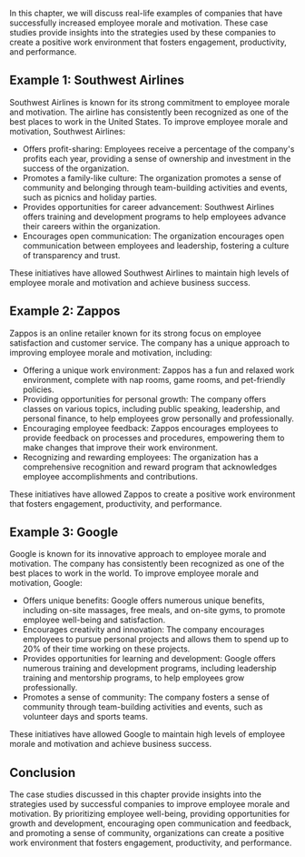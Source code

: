 
In this chapter, we will discuss real-life examples of companies that have successfully increased employee morale and motivation. These case studies provide insights into the strategies used by these companies to create a positive work environment that fosters engagement, productivity, and performance.

Example 1: Southwest Airlines
-----------------------------

Southwest Airlines is known for its strong commitment to employee morale and motivation. The airline has consistently been recognized as one of the best places to work in the United States. To improve employee morale and motivation, Southwest Airlines:

* Offers profit-sharing: Employees receive a percentage of the company's profits each year, providing a sense of ownership and investment in the success of the organization.
* Promotes a family-like culture: The organization promotes a sense of community and belonging through team-building activities and events, such as picnics and holiday parties.
* Provides opportunities for career advancement: Southwest Airlines offers training and development programs to help employees advance their careers within the organization.
* Encourages open communication: The organization encourages open communication between employees and leadership, fostering a culture of transparency and trust.

These initiatives have allowed Southwest Airlines to maintain high levels of employee morale and motivation and achieve business success.

Example 2: Zappos
-----------------

Zappos is an online retailer known for its strong focus on employee satisfaction and customer service. The company has a unique approach to improving employee morale and motivation, including:

* Offering a unique work environment: Zappos has a fun and relaxed work environment, complete with nap rooms, game rooms, and pet-friendly policies.
* Providing opportunities for personal growth: The company offers classes on various topics, including public speaking, leadership, and personal finance, to help employees grow personally and professionally.
* Encouraging employee feedback: Zappos encourages employees to provide feedback on processes and procedures, empowering them to make changes that improve their work environment.
* Recognizing and rewarding employees: The organization has a comprehensive recognition and reward program that acknowledges employee accomplishments and contributions.

These initiatives have allowed Zappos to create a positive work environment that fosters engagement, productivity, and performance.

Example 3: Google
-----------------

Google is known for its innovative approach to employee morale and motivation. The company has consistently been recognized as one of the best places to work in the world. To improve employee morale and motivation, Google:

* Offers unique benefits: Google offers numerous unique benefits, including on-site massages, free meals, and on-site gyms, to promote employee well-being and satisfaction.
* Encourages creativity and innovation: The company encourages employees to pursue personal projects and allows them to spend up to 20% of their time working on these projects.
* Provides opportunities for learning and development: Google offers numerous training and development programs, including leadership training and mentorship programs, to help employees grow professionally.
* Promotes a sense of community: The company fosters a sense of community through team-building activities and events, such as volunteer days and sports teams.

These initiatives have allowed Google to maintain high levels of employee morale and motivation and achieve business success.

Conclusion
----------

The case studies discussed in this chapter provide insights into the strategies used by successful companies to improve employee morale and motivation. By prioritizing employee well-being, providing opportunities for growth and development, encouraging open communication and feedback, and promoting a sense of community, organizations can create a positive work environment that fosters engagement, productivity, and performance.
